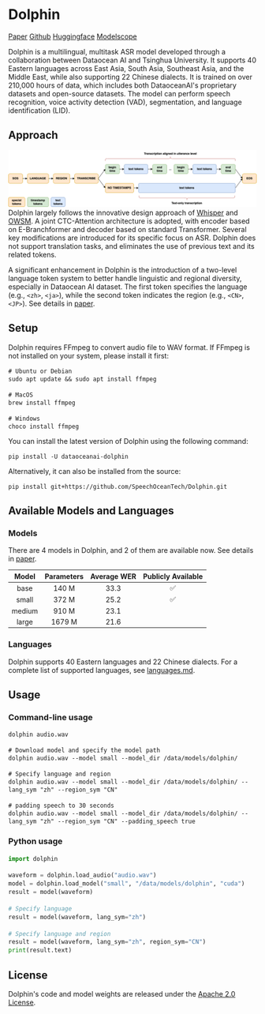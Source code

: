 # Dolphin

[Paper](https://arxiv.org/abs/2503.20212)
[Github](https://github.com/DataoceanAI/Dolphin)
[Huggingface](https://huggingface.co/DataoceanAI)
[Modelscope](https://www.modelscope.cn/organization/DataoceanAI)

Dolphin is a multilingual, multitask ASR model developed through a collaboration between Dataocean AI and Tsinghua University. It supports 40 Eastern languages across East Asia, South Asia, Southeast Asia, and the Middle East, while also supporting 22 Chinese dialects. It is trained on over 210,000 hours of data, which includes both DataoceanAI's proprietary datasets and open-source datasets. The model can perform speech recognition, voice activity detection (VAD), segmentation, and language identification (LID).

## Approach

![Mulitask data format](https://raw.githubusercontent.com/DataoceanAI/Dolphin/refs/heads/main/figures/multitask-data-format.png)
Dolphin largely follows the innovative design approach of [Whisper](https://github.com/openai/whisper) and [OWSM](https://github.com/espnet/espnet/tree/master/egs2/owsm_v3.1/s2t1). A joint CTC-Attention architecture is adopted, with encoder based on E-Branchformer and decoder based on standard Transformer. Several key modifications are introduced for its specific focus on ASR. Dolphin does not support translation tasks, and eliminates the use of previous text and its related tokens.

A significant enhancement in Dolphin is the introduction of a two-level language token system to better handle linguistic and regional diversity, especially in Dataocean AI dataset. The first token specifies the language (e.g., `<zh>`, `<ja>`), while the second token indicates the region (e.g., `<CN>`, `<JP>`). See details in [paper](https://arxiv.org/abs/2503.20212).


## Setup
Dolphin requires FFmpeg to convert audio file to WAV format. If FFmpeg is not installed on your system, please install it first:

```shell
# Ubuntu or Debian
sudo apt update && sudo apt install ffmpeg

# MacOS
brew install ffmpeg

# Windows
choco install ffmpeg
```

You can install the latest version of Dolphin using the following command:
```shell
pip install -U dataoceanai-dolphin
```

Alternatively, it can also be installed from the source:
```shell
pip install git+https://github.com/SpeechOceanTech/Dolphin.git 
```

## Available Models and Languages

### Models

There are 4 models in Dolphin, and 2 of them are available now. See details in [paper](https://arxiv.org/abs/2503.20212).

|  Model  | Parameters | Average WER | Publicly Available |
|:------:|:----------:|:------------------:|:------------------:|
|  base  |    140 M    |     33.3      |      ✅        |
| small  |   372 M    |     25.2     |      ✅       |
| medium |   910 M    |    23.1     |            |
| large  |   1679 M   |        21.6         |             |

### Languages

Dolphin supports 40 Eastern languages and 22 Chinese dialects. For a complete list of supported languages, see [languages.md](./languages.md).

## Usage

### Command-line usage

```shell
dolphin audio.wav

# Download model and specify the model path
dolphin audio.wav --model small --model_dir /data/models/dolphin/

# Specify language and region
dolphin audio.wav --model small --model_dir /data/models/dolphin/ --lang_sym "zh" --region_sym "CN"

# padding speech to 30 seconds
dolphin audio.wav --model small --model_dir /data/models/dolphin/ --lang_sym "zh" --region_sym "CN" --padding_speech true
```

### Python usage

```python
import dolphin

waveform = dolphin.load_audio("audio.wav")
model = dolphin.load_model("small", "/data/models/dolphin", "cuda")
result = model(waveform)

# Specify language
result = model(waveform, lang_sym="zh")

# Specify language and region
result = model(waveform, lang_sym="zh", region_sym="CN")
print(result.text)
```

## License

Dolphin's code and model weights are released under the [Apache 2.0 License](./LICENSE).
